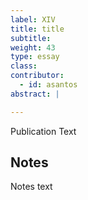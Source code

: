 ```yaml
---
label: XIV
title: title
subtitle:
weight: 43
type: essay
class:
contributor:
  - id: asantos
abstract: |

---
```


Publication Text

## Notes

Notes text
